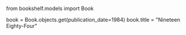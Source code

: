 from bookshelf.models import Book

book = Book.objects.get(publication_date=1984)
book.title = "Nineteen Eighty-Four" 

